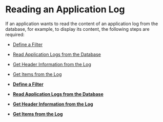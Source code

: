 <!-- loioc75fe474b16f42ca8a23df72b80b3b6d -->

# Reading an Application Log

If an application wants to read the content of an application log from the database, for example, to display its content, the following steps are required:

-   [Define a Filter](Define_a_Filter_8e17d0d.md)

-   [Read Application Logs from the Database](Read_Application_Logs_from_the_Database_4ed3b27.md)

-   [Get Header Information from the Log](Get_Header_Information_from_the_Log_9572409.md)

-   [Get Items from the Log](Get_Items_from_the_Log_c4783e6.md)


-   **[Define a Filter](Define_a_Filter_8e17d0d.md "")**  

-   **[Read Application Logs from the Database](Read_Application_Logs_from_the_Database_4ed3b27.md "")**  

-   **[Get Header Information from the Log](Get_Header_Information_from_the_Log_9572409.md "")**  

-   **[Get Items from the Log](Get_Items_from_the_Log_c4783e6.md "")**  


